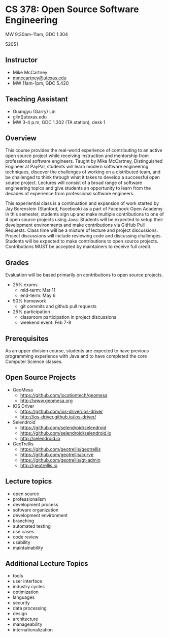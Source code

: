 # CS 378: Open Source Software Engineering
MW 9:30am-11am, GDC 1.304

52051

## Instructor
* Mike McCartney
* mmccartney@utexas.edu
* MW 11am-1pm, GDC 5.420

## Teaching Assistant
* Guangyu (Garry) Lin
* glin()utexas.edu
* MW 3-4 p.m, GDC 1.302 (TA station), desk 1

## Overview

This course provides the real-world experience of contributing to an
active open source project while receiving instruction and mentorship
from professional software engineers.  Taught by Mike McCartney,
Distinguished Engineer at PayPal, students will learn modern software
engineering techniques, discover the challenges of working on a
distributed team, and be challenged to think through what it takes to
develop a successful open source project.  Lectures will consist of a
broad range of software engineering topics and give students an
opportunity to learn from the decades of experience from professional
software engineers.

This experiential class is a continuation and expansion of work
started by Jay Borenstein (Stanford, Facebook) as a part of Facebook
Open Academy.  In this semester, students sign up and make multiple
contributions to one of 4 open source projects using Java.  Students
will be expected to setup their development environments and make
contributions via GitHub Pull Requests.  Class time will be a mixture
of lecture and project discussions.  Project discussions will include
reviewing code and discussing challenges.  Students will be expected
to make contributions to open source projects.  Contributions MUST be
accepted by maintainers to receive full credit.

## Grades

Evaluation will be based primarily on contributions to open source projects.

* 25% exams
    * mid-term: Mar 11
    * end-term: May 6
* 50% homework
    * git commits and github pull requests
* 25% participation
    * classroom participation in project discussions
    * weekend event: Feb 7-8

## Prerequisites

As an upper division course, students are expected to have previous
programming experience with Java and to have completed the core
Computer Science classes.

## Open Source Projects

* GeoMesa
    * https://github.com/locationtech/geomesa
    * http://www.geomesa.org
* iOS Driver
    * https://github.com/ios-driver/ios-driver
    * http://ios-driver.github.io/ios-driver/
* Selendroid
    * https://github.com/selendroid/selendroid
    * https://github.com/selendroid/selendroid.io
    * http://selendroid.io
* GeoTrellis
    * https://github.com/geotrellis/geotrellis
    * https://github.com/geotrellis/curve
    * https://github.com/geotrellis/gt-admin
    * http://geotrellis.io

## Lecture topics

* open source
* professionalism
* development process
* software organization
* development environment
* branching
* automated testing
* use cases
* code review
* usability
* maintainability

## Additional Lecture Topics

* tools
* user interface
* industry cycles
* optimization
* languages
* security
* data processing
* design
* architecture
* manageability
* internationalization
